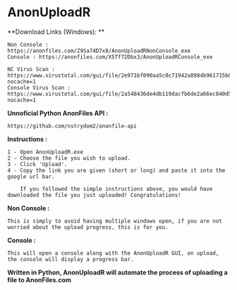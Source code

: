 # AnonUploadR
**Download Links (Windows): **

	Non Console : https://anonfiles.com/Z9Sa74D7x8/AnonUploadRNonConsole_exe
	Console : https://anonfiles.com/X5Tf72Dbx3/AnonUploadRConsole_exe

	NC Virus Scan : https://www.virustotal.com/gui/file/2e971bf090aa5c0c71942a8984b961715b0715fc73546dd6491d5ca7b497e2c0?nocache=1
	Console Virus Scan : https://www.virustotal.com/gui/file/2a548436de4db119dacfb6de2a66ec840d51eb5e346f085c70c52c332f1cda59?nocache=1

**Unnoficial Python AnonFiles API :**

	https://github.com/nstrydom2/anonfile-api

**Instructions :** 

	1 - Open AnonUploadR.exe
	2 - Choose the file you wish to upload.
	3 - Click 'Upload'.
	4 - Copy the link you are given (short or long) and paste it into the google url bar.
		
		If you followed the simple instructions above, you would have downloaded the file you just uploaded! Congratulations!
		
**Non Console :**
	
	This is simply to avoid having multiple windows open, if you are not worried about the upload progress, this is for you.
	
**Console :**
 
 	This will open a console along with the AnonUploadR GUI, on upload, the console will display a progress bar. 
	
**Written in Python, AnonUploadR will automate the process of uploading a file to AnonFiles.com**
